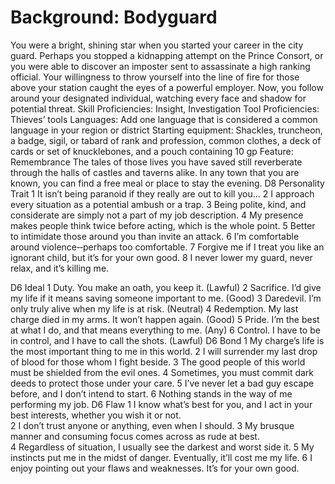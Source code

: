# Background: Bodyguard

You were a bright, shining star when you started
your career in the city guard. Perhaps you stopped
a kidnapping attempt on the Prince Consort, or
you were able to discover an imposter sent to
assassinate a high ranking official. Your
willingness to throw yourself into the line of fire
for those above your station caught the eyes of a
powerful employer. Now, you follow around your
designated individual, watching every face and
shadow for potential threat.
Skill Proficiencies: Insight, Investigation
Tool Proficiencies: Thieves’ tools
Languages: Add one language that is considered a
common language in your region or district
Starting equipment: Shackles, truncheon, a badge,
sigil, or tabard of rank and profession, common
clothes, a deck of cards or set of knucklebones, and
a pouch containing 10 gp
Feature: Remembrance
The tales of those lives you have saved still
reverberate through the halls of castles and
taverns alike. In any town that you are known, you
can find a free meal or place to stay the evening.
D8 Personality Trait 
1   It isn’t being paranoid if they really are out to kill 
you... 
2   I approach every situation as a potential ambush 
or a trap. 
3   Being polite, kind, and considerate are simply 
not a part of my job description. 
4   My presence makes people think twice before 
acting, which is the whole point. 
5   Better to intimidate those around you than invite 
an attack. 
6   I’m comfortable around violence‐‐perhaps too 
comfortable. 
7   Forgive me if I treat you like an ignorant child, 
but it’s for your own good. 
8   I never lower my guard, never relax, and it’s 
killing me. 
 
D6 Ideal 
1   Duty. You make an oath, you keep it. (Lawful) 
2   Sacrifice. I’d give my life if it means saving 
someone important to me. (Good) 
3   Daredevil. I’m only truly alive when my life is at 
risk. (Neutral) 
4   Redemption. My last charge died in my arms. It 
won’t happen again. (Good) 
5   Pride. I’m the best at what I do, and that means 
everything to me. (Any) 
6   Control. I have to be in control, and I have to call 
the shots. (Lawful) 
D6 Bond 
1   My charge’s life is the most important thing to 
me in this world. 
2   I will surrender my last drop of blood for those 
whom I fight beside. 
3   The good people of this world must be shielded 
from the evil ones. 
4   Sometimes, you must commit dark deeds to 
protect those under your care. 
5   I’ve never let a bad guy escape before, and I 
don’t intend to start. 
6   Nothing stands in the way of me performing my 
job. 
D6 Flaw 
1   I know what’s best for you, and I act in your best 
interests, whether you wish it or not.  
2   I don’t trust anyone or anything, even when I 
should. 
3   My brusque manner and consuming focus comes 
across as rude at best.  
4   Regardless of situation, I usually see the darkest 
and worst side it. 
5   My instincts put me in the midst of danger. 
Eventually, it’ll cost me my life. 
6   I enjoy pointing out your flaws and weaknesses. 
It’s for your own good. 
